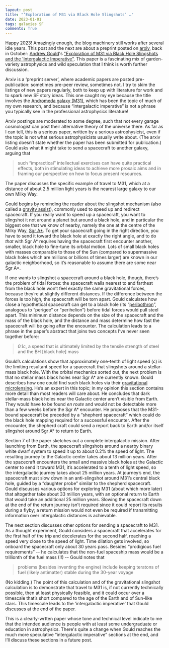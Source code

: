 ```yaml
---
layout: post
title: "’Exploration of M31 via Black Hole Slingshots’ …"
date: 2023-01-01
tags: galaxies SF
comments: True
---
```


Happy 2023! Amazingly enough, the blog machinery still works after several idle years. This post and the next are about a preprint posted on [arxiv](https://arxiv.org), back in October: [Andrew Gould](https://astronomy.osu.edu/people/gould.34)'s ["Exploration of M31 via Black Hole Slingshots and the 'Intergalactic Imperative"](https://arxiv.org/pdf/2210.10622.pdf). This paper is a fascinating mix of garden-variety astrophysics and wild speculation that I think is worth further discussion.

Arxiv is a ‘preprint server’, where academic papers are posted pre-publication: sometimes pre-peer review, sometimes not. I try to skim the listings of new papers regularly, both to keep up with literature for work and to spark new SF story ideas. This one caught my eye because the title involves the [Andromeda galaxy (M31)](https://earthsky.org/clusters-nebulae-galaxies/andromeda-galaxy-closest-spiral-to-milky-way/), which has been the topic of much of my own research, and because “intergalactic imperative” is not a phrase you typically see in the professional astrophysics literature!

Arxiv postings are moderated to some degree, such that not every garage cosmologist can post their alternative theory of the universe there.  As far as I can tell, this is a serious paper, written by a serious astrophysicist, even if the topic is not what serious astrophysicists usually write about. (The arxiv listing doesn’t state whether the paper has been submitted for publication.) Gould asks what it might take to send a spacecraft to another galaxy, arguing that
> such “impractical” intellectual exercises can have quite practical effects, both in
> stimulating ideas to achieve more prosaic aims and in framing our perspective on how to focus present resources.
> 
The paper discusses the specific example of travel to M31, which at a distance of about 2.5 million light years is the nearest large galaxy to our own Milky Way. 

Gould begins by reminding the reader about the slingshot mechanism (also called a [gravity assist](https://solarsystem.nasa.gov/missions/cassini/mission/gravity-assists/)), commonly used to speed up and redirect spacecraft. If you really want to speed up a spacecraft, you want to slingshot it not around a planet but around a black hole, and in particular the biggest one that we know of nearby, namely the one at the centre of the Milky Way, [Sgr A*](https://www.quantamagazine.org/black-hole-image-reveals-sagittarius-a-20220512/). To get your spacecraft going in the right direction, you have to send it toward the black hole at exactly the right angle, and to do _that_ with Sgr A* requires having the spacecraft first encounter another, smaller, black hole to fine-tune its orbital motion. Lots of small black holes with masses comparable to those of the Sun (compared to supermassive black holes which are millions or billions of times larger) are known in our galactic neighborhood, so it’s reasonable to assume there are some near Sgr A*.

If one wants to slingshot a spacecraft around a black hole, though, there’s the problem of tidal forces: the spacecraft walls nearest to and farthest from the black hole won’t feel exactly the same gravitational forces, because they’re at slightly different distances. If the difference between the forces is too high, the spacecraft will be torn apart. Gould calculates how close a hypothetical spacecraft can get to a black hole (its “[peribothron](https://en.wiktionary.org/wiki/peribothron)”, analogous to “perigee” or “perihelion”) before tidal forces would pull steel apart. This minimum distance depends on the size of the spacecraft and the mass of the black hole, and the distance and mass determine how fast the spacecraft will be going after the encounter. The calculation leads to a phrase in the paper’s abstract that joins two concepts I’ve never seen together before:
> _0.1c_, a speed that is ultimately limited by the tensile strength of steel and the BH [black hole] mass

Gould’s calculations show that approximately one-tenth of light speed (_c_) is the limiting resultant speed for a spacecraft that slingshots around a stellar-mass black hole. With the orbital mechanics sorted out, the next problem is that no stellar mass black holes near Sgr A* are currently known. Gould describes how one could find such black holes via their [gravitational microlensing](https://svs.gsfc.nasa.gov/20242). He’s an expert in this topic; in my opinion this section contains more detail than most readers will care about. He concludes that dark stellar-mass black holes near the Galactic center aren’t visible from Earth. They would have to be found _en route_ and would not be detectable more than a few weeks before the Sgr A* encounter. He proposes that the M31-bound spacecraft be preceded by a “shepherd spacecraft” which could do the black hole mapping required for a successful encounter. After the encounter, the shepherd craft could send a report back to Earth and/or itself slingshot around Sgr A* to return to Earth.

Section 7 of the paper sketches out a complete intergalactic mission. After launching from Earth, the spacecraft slingshots around a nearby binary white dwarf system to speed it up to about 0.2% the speed of light. The resulting journey to the Galactic center takes about 13 million years. After the spacecraft encounters the small and massive black holes at the Galactic center to send it toward M31, it’s accelerated to a tenth of light speed, so the intergalactic journey takes about 25 million years. At journey’s end, the spacecraft must slow down in an anti-slingshot around M31’s central black hole, guided by a “daughter probe” similar to the shepherd spacecraft.
Gould discusses various options for exploring M31 (about which more later) that altogether take about 33 million years, with an optional return to Earth that would take an additional 25 million years. Slowing the spacecraft down at the end of the return journey isn’t required since it could report its results during a flyby; a return mission would not even be required if transmitting information over intergalactic distances is achievable.

The next section discusses other options for sending a spacecraft to M31. As a thought experiment, Gould considers a spacecraft that accelerates for the first half of the trip and decelerates for the second half, reaching a speed very close to the speed of light. Time dilation gets involved, so onboard the spacecraft only about 30 years pass. Besides “prodigious fuel requirements” -- he calculates that the non-fuel spaceship mass would be a trillionth of the fuel mass (!!) -- Gould notes that
>problems (besides inventing the engine) include keeping teratons of fuel (likely antimatter) stable during the 30-year voyage
>
(No kidding.) The point of this calculation and of the gravitational slingshot calculation is to demonstrate that travel to M31 is, if not currently technically possible, then at least physically feasible, and it could occur over a timescale that’s short compared to the age of the Earth and of Sun-like stars. This timescale leads to the 'intergalactic imperative' that Gould discusses at the end of the paper.

This is a clearly-wrtten paper whose tone and technical level indicate to me that the intended audience is people with at least some undergraduate or education in astrophysics. There's quite a change when Gould reaches the much more speculative “intergalactic imperative” sections at the end, and I’ll discuss these sections in a future post.

